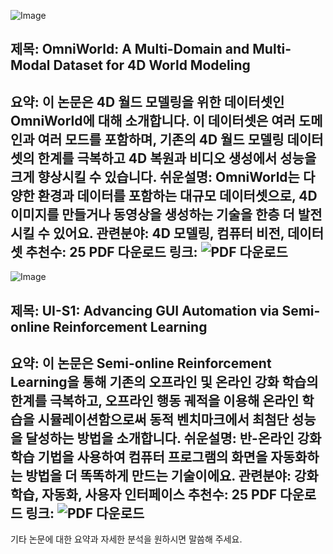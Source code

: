 ![Image](https://cdn-thumbnails.huggingface.co/social-thumbnails/papers/2509.12201.png)
## 제목: OmniWorld: A Multi-Domain and Multi-Modal Dataset for 4D World Modeling
**요약**: 이 논문은 4D 월드 모델링을 위한 데이터셋인 OmniWorld에 대해 소개합니다. 이 데이터셋은 여러 도메인과 여러 모드를 포함하며, 기존의 4D 월드 모델링 데이터셋의 한계를 극복하고 4D 복원과 비디오 생성에서 성능을 크게 향상시킬 수 있습니다.
**쉬운설명**: OmniWorld는 다양한 환경과 데이터를 포함하는 대규모 데이터셋으로, 4D 이미지를 만들거나 동영상을 생성하는 기술을 한층 더 발전시킬 수 있어요.
**관련분야**: 4D 모델링, 컴퓨터 비전, 데이터셋
**추천수**: 25
**PDF 다운로드 링크**: ![PDF 다운로드](https://arxiv.org/pdf/2509.12201)
---

![Image](https://cdn-thumbnails.huggingface.co/social-thumbnails/papers/2509.11543.png)
## 제목: UI-S1: Advancing GUI Automation via Semi-online Reinforcement Learning
**요약**: 이 논문은 Semi-online Reinforcement Learning을 통해 기존의 오프라인 및 온라인 강화 학습의 한계를 극복하고, 오프라인 행동 궤적을 이용해 온라인 학습을 시뮬레이션함으로써 동적 벤치마크에서 최첨단 성능을 달성하는 방법을 소개합니다.
**쉬운설명**: 반-온라인 강화 학습 기법을 사용하여 컴퓨터 프로그램의 화면을 자동화하는 방법을 더 똑똑하게 만드는 기술이에요.
**관련분야**: 강화 학습, 자동화, 사용자 인터페이스
**추천수**: 25
**PDF 다운로드 링크**: ![PDF 다운로드](https://arxiv.org/pdf/2509.11543)
--- 

기타 논문에 대한 요약과 자세한 분석을 원하시면 말씀해 주세요.
